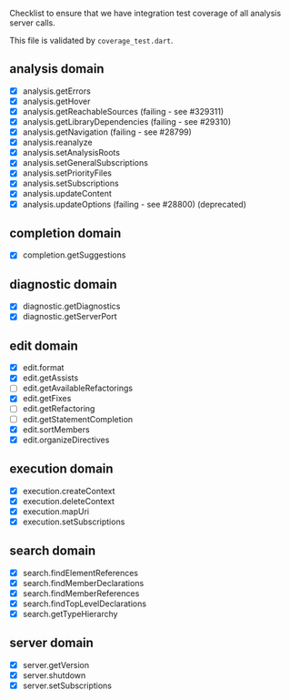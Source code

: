 Checklist to ensure that we have integration test coverage of all analysis
server calls.

This file is validated by `coverage_test.dart`.

## analysis domain
- [x] analysis.getErrors
- [x] analysis.getHover
- [x] analysis.getReachableSources (failing - see #329311)
- [x] analysis.getLibraryDependencies (failing - see #29310)
- [x] analysis.getNavigation (failing - see #28799)
- [x] analysis.reanalyze
- [x] analysis.setAnalysisRoots
- [x] analysis.setGeneralSubscriptions
- [x] analysis.setPriorityFiles
- [x] analysis.setSubscriptions
- [x] analysis.updateContent
- [x] analysis.updateOptions (failing - see #28800) (deprecated)

## completion domain
- [x] completion.getSuggestions

## diagnostic domain
- [x] diagnostic.getDiagnostics
- [x] diagnostic.getServerPort

## edit domain
- [x] edit.format
- [x] edit.getAssists
- [ ] edit.getAvailableRefactorings
- [x] edit.getFixes
- [ ] edit.getRefactoring
- [ ] edit.getStatementCompletion
- [x] edit.sortMembers
- [x] edit.organizeDirectives

## execution domain
- [x] execution.createContext
- [x] execution.deleteContext
- [x] execution.mapUri
- [x] execution.setSubscriptions

## search domain
- [x] search.findElementReferences
- [x] search.findMemberDeclarations
- [x] search.findMemberReferences
- [x] search.findTopLevelDeclarations
- [x] search.getTypeHierarchy

## server domain
- [x] server.getVersion
- [x] server.shutdown
- [x] server.setSubscriptions
